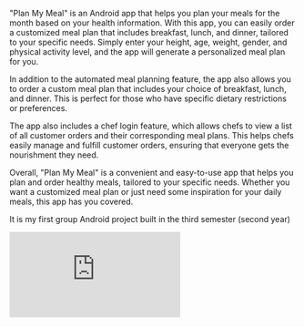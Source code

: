 "Plan My Meal" is an Android app that helps you plan your meals for the month based on your health information. With this app, you can easily order a customized meal plan that includes breakfast, lunch, and dinner, tailored to your specific needs. Simply enter your height, age, weight, gender, and physical activity level, and the app will generate a personalized meal plan for you.

In addition to the automated meal planning feature, the app also allows you to order a custom meal plan that includes your choice of breakfast, lunch, and dinner. This is perfect for those who have specific dietary restrictions or preferences.

The app also includes a chef login feature, which allows chefs to view a list of all customer orders and their corresponding meal plans. This helps chefs easily manage and fulfill customer orders, ensuring that everyone gets the nourishment they need.

Overall, "Plan My Meal" is a convenient and easy-to-use app that helps you plan and order healthy meals, tailored to your specific needs. Whether you want a customized meal plan or just need some inspiration for your daily meals, this app has you covered.

It is my first group Android project built in the third semester (second year)

<iframe src="https://www.youtube.com/watch?v=SBNaHN_4ybI&t=11s" frameborder="0" allowfullscreen></iframe>

